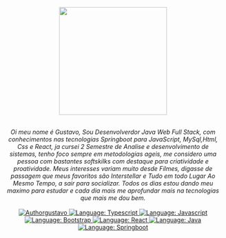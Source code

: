 
<div align="center">
<img src="https://media4.giphy.com/media/oy3pwvu2WbY22fOWbz/giphy.gif" height="250" width="250"/><br/><br/>
    <p align="center">
        <em>
            Oi meu nome é Gustavo, Sou Desenvolverdor Java Web Full Stack, com conhecimentos
                            nas tecnologias Springboot para JavaScript, MySql,Html, Css e React, ja cursei 2 Semestre
                            de Analise e desenvolvimento de sistemas, tenho foco sempre em metodologias ageis,
                            me considero uma pessoa com bastantes softskilks com destaque para criatividade e proatividade.
                            Meus interesses variam muito desde Filmes, digasse de passagem que meus favoritos são Interstellar
                            e Tudo em todo Lugar Ao Mesmo Tempo, a sair para socializar. Todos os dias estou dando meu maximo para
                            estudar e cada dia mais me aprofundar mais na tecnologias que mais me dou bem.
        </em><br/><br/>
    <a href="https://www.linkedin.com/in/gustavohms1998/" target="_blank">
        <img src="https://img.shields.io/static/v1?label=Linkedin&message=Gustavo&&color=blue&style=for-the-badge&logo=Linkedin" alt="Authorgustavo">
    </a>
    <a href="#">
        <img src="https://img.shields.io/static/v1?label=Language&message=Typescript&color=blue&style=for-the-badge&logo=Typescript" alt="Language: Typescript">
    </a>
    <a href="#">
        <img src="https://img.shields.io/static/v1?label=Language&message=Javascript&color=yellow&style=for-the-badge&logo=JavaScript" alt="Language: Javascript">
    </a>
  <br>
    <a href="#">
      <img  src="https://img.shields.io/static/v1?label=Language&message=Bootstrap&color=563d7c&style=for-the-badge&logo=Bootstrap"  alt="Language: Bootstrap">
    </a>
    <a href="#">
        <img src="https://img.shields.io/static/v1?label=Biblioteca&message=React&color=7572c1&style=for-the-badge&logo=React" alt="Language: React">
    </a>
    <a href="#">
		<img  src="https://img.shields.io/static/v1?label=Language&message=Java&color=red&style=for-the-badge&logo=Java"  alt="Language: Java">
	</a>
	<a href="#">
		<img src="https://img.shields.io/static/v1?label=Framework&message=Springboot&color=green&style=for-the-badge&logo=Ghost"  alt="Language: Springboot">
	</a>
    </p>
</div>
